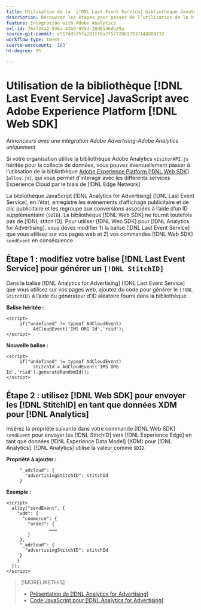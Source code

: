 ```yaml
---
title: Utilisation de la  [!DNL Last Event Service] bibliothèque JavaScript avec [!DNL Web SDK]
description: Découvrez les étapes pour passer de l’utilisation de la bibliothèque [!DNL Analytics] [!DNL visitorAPI] à la bibliothèque [!DNL Experience Platform] [!DNL Web SDK] pour votre implémentation  [!DNL Analytics for Advertising] .
feature: Integration with Adobe Analytics
exl-id: 764724a2-536a-43b9-955d-28d6146db29a
source-git-commit: e517dd5f5fa283ff8a2f57728612937148889732
workflow-type: tm+mt
source-wordcount: '193'
ht-degree: 0%

---
```


# Utilisation de la bibliothèque [!DNL Last Event Service] JavaScript avec Adobe Experience Platform [!DNL Web SDK]

*Annonceurs avec une intégration Adobe Advertising-Adobe Analytics uniquement*

Si votre organisation utilise la bibliothèque Adobe Analytics `visitorAPI.js` héritée pour la collecte de données, vous pouvez éventuellement passer à l’utilisation de la bibliothèque [Adobe Experience Platform [!DNL Web SDK]](https://experienceleague.adobe.com/docs/experience-platform/edge/home.html?lang=fr) (`alloy.js`), qui vous permet d’interagir avec les différents services Experience Cloud par le biais de [!DNL Edge Network].

La bibliothèque JavaScript [!DNL Analytics for Advertising] [!DNL Last Event Service], en l’état, enregistre les événements d’affichage publicitaire et de clic publicitaire et les regroupe aux conversions associées à l’aide d’un ID supplémentaire (`SDID`). La bibliothèque [!DNL Web SDK] ne fournit toutefois pas de [!DNL stitch ID]. Pour utiliser [!DNL Web SDK] pour [!DNL Analytics for Advertising], vous devez modifier 1) la balise [!DNL Last Event Service] que vous utilisez sur vos pages web et 2) vos commandes [!DNL Web SDK] `sendEvent` en conséquence.

## Étape 1 : modifiez votre balise [!DNL Last Event Service] pour générer un `[!DNL StitchID]`

Dans la balise [!DNL Analytics for Advertising] [!DNL Last Event Service] que vous utilisez sur vos pages web, ajoutez du code pour générer le `[!DNL StitchID]` à l’aide du générateur d’ID aléatoire fourni dans la bibliothèque .

**Balise héritée :**

```
<script>
     if("undefined" != typeof AdCloudEvent) 
          AdCloudEvent('IMS ORG Id','rsid');
</script>
```

**Nouvelle balise :**

```
<script>
     if("undefined" != typeof AdCloudEvent) 
          stitchId = AdCloudEvent('IMS ORG Id','rsid').generateRandomId();
</script>
```

## Étape 2 : utilisez [!DNL Web SDK] pour envoyer les [!DNL StitchID] en tant que données XDM pour [!DNL Analytics]

Insérez la propriété suivante dans votre commande [!DNL Web SDK] `sendEvent` pour envoyer les [!DNL StitchID] vers [!DNL Experience Edge] en tant que données [!DNL Experience Data Model] (XDM) pour [!DNL Analytics].<!-- The library sends the StitchID to [!DNL Experience Edge] as `[_adcloud.advertisingStitchID](https://github.com/adobe/xdm/blob/master/docs/reference/adobe/experience/adcloud/stitch.schema.md)`. --> [!DNL Analytics] utilise la valeur comme `SDID`.

**Propriété à ajouter :**

```
     "_adcloud": {
       "advertisingStitchID": stitchId
     }
```

**Exemple :**

```
<script>
  alloy("sendEvent", {
    "xdm": {
      "commerce": {
        "order": {
                ………
        }
     },
     "_adcloud": {
       "advertisingStitchID": stitchId
     }
    }
  });
</script>
```

>[!MORELIKETHIS]
>
>* [Présentation de [!DNL Analytics for Advertising]](overview.md)
>* [Code JavaScript pour [!DNL Analytics for Advertising]](/help/integrations/analytics/javascript.md)
